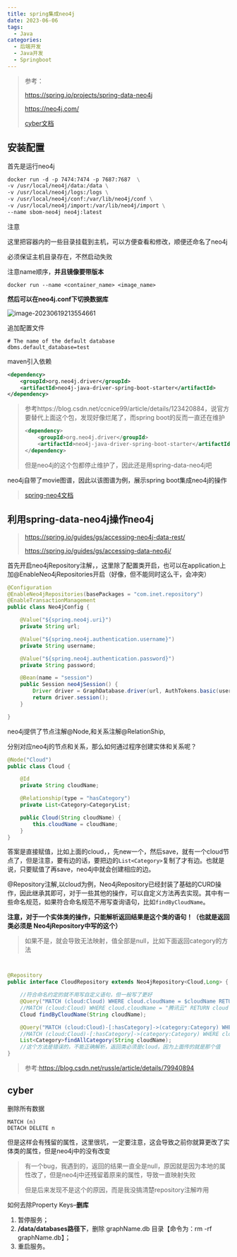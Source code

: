```yaml
---
title: spring集成neo4j
date: 2023-06-06
tags: 
  - Java
categories: 
  - 后端开发
  - Java开发
  - Springboot
---
```


> 参考：
>
> https://spring.io/projects/spring-data-neo4j
>
> https://neo4j.com/
>
> [cyber文档](https://neo4j.com/docs/cypher-manual/current/clauses/)

## 安装配置

首先是运行neo4j

~~~dockerfile
docker run -d -p 7474:7474 -p 7687:7687  \
-v /usr/local/neo4j/data:/data \
-v /usr/local/neo4j/logs:/logs \
-v /usr/local/neo4j/conf:/var/lib/neo4j/conf \
-v /usr/local/neo4j/import:/var/lib/neo4j/import \
--name sbom-neo4j neo4j:latest
~~~

注意

这里把容器内的一些目录挂载到主机，可以方便查看和修改，顺便还命名了neo4j

必须保证主机目录存在，不然启动失败

注意name顺序，**并且镜像要带版本**

`docker run --name <container_name> <image_name>`

**然后可以在neo4j.conf下切换数据库**

![image-20230619213554661](https://typora-1309665611.cos.ap-nanjing.myqcloud.com/typora/image-20230619213554661.png)

追加配置文件

~~~properties
# The name of the default database
dbms.default_database=test
~~~



maven引入依赖

~~~xml
<dependency>
    <groupId>org.neo4j.driver</groupId>
    <artifactId>neo4j-java-driver-spring-boot-starter</artifactId>
</dependency>
~~~

> 参考https://blog.csdn.net/ccnice99/article/details/123420884，说官方要替代上面这个包，发现好像烂尾了，而spring boot的反而一直还在维护
>
> ~~~xml
> <dependency>
>     <groupId>org.neo4j.driver</groupId>
>     <artifactId>neo4j-java-driver-spring-boot-starter</artifactId>
> </dependency>
> ~~~
>
> 但是neo4j的这个包都停止维护了，因此还是用spring-data-neo4j吧

neo4j自带了movie图谱，因此以该图谱为例，展示spring boot集成neo4j的操作

> [spring-neo4文档](https://docs.spring.io/spring-data/neo4j/docs/current/reference/html/)

## 利用spring-data-neo4j操作neo4j

> https://spring.io/guides/gs/accessing-neo4j-data-rest/
>
> https://spring.io/guides/gs/accessing-data-neo4j/

首先开启neo4jRepository注解，，这里除了配置类开启，也可以在application上加@EnableNeo4jRepositories开启（好像，但不能同时这么干，会冲突）

~~~java
@Configuration
@EnableNeo4jRepositories(basePackages = "com.inet.repository")
@EnableTransactionManagement
public class Neo4jConfig {

    @Value("${spring.neo4j.uri}")
    private String url;

    @Value("${spring.neo4j.authentication.username}")
    private String username;

    @Value("${spring.neo4j.authentication.password}")
    private String password;

    @Bean(name = "session")
    public Session neo4jSession() {
        Driver driver = GraphDatabase.driver(url, AuthTokens.basic(username, password));
        return driver.session();
    }

}
~~~

neo4j提供了节点注解@Node,和关系注解@RelationShip,

分别对应neo4j的节点和关系，那么如何通过程序创建实体和关系呢？

~~~java
@Node("Cloud")
public class Cloud {

    @Id
    private String cloudName;

    @Relationship(type = "hasCategory")
    private List<Category>CategoryList;

    public Cloud(String cloudName) {
        this.cloudName = cloudName;
    }
}

~~~

答案是直接赋值，比如上面的cloud，，先new一个，然后save，就有一个cloud节点了，但是注意，要有边的话，要把边的`List<Category>`复制了才有边。也就是说，只要赋值了再save，neo4j中就会创建相应的边。

@Repository注解,以cloud为例，Neo4jRepository已经封装了基础的CURD操作，因此继承其即可，对于一些其他的操作，可以自定义方法再去实现。其中有一些命名规范，如果符合命名规范不用写查询语句，比如`findByCloudName`。

**注意，对于一个实体类的操作，只能解析返回结果是这个类的语句！（也就是返回类必须是 Neo4jRepository中写的这个）**

> 如果不是，就会导致无法映射，值全部是null，比如下面返回category的方法

~~~java


@Repository
public interface CloudRepository extends Neo4jRepository<Cloud,Long> {

    //符合命名约定的就不用写自定义语句，但一般写了更好
    @Query("MATCH (cloud:Cloud) WHERE cloud.cloudName = $cloudName RETURN cloud")
    //MATCH (cloud:Cloud) WHERE cloud.cloudName = "腾讯云" RETURN cloud
    Cloud findByCloudName(String cloudName);

    @Query("MATCH (cloud:Cloud)-[:hasCategory]->(category:Category) WHERE cloud.cloudName = $cloudName RETURN category")
    //MATCH (cloud:Cloud)-[:hasCategory]->(category:Category) WHERE cloud.cloudName = "腾讯云" RETURN category
    List<Category>findAllCategory(String cloudName);
    //这个方法是错误的，不能正确解析，返回类必须是cloud，因为上面传的就是那个值
}

~~~

> 参考:https://blog.csdn.net/russle/article/details/79940894

## cyber

删除所有数据

~~~cypher
MATCH (n)
DETACH DELETE n
~~~

但是这样会有残留的属性，这里很坑，一定要注意，这会导致之前你就算更改了实体类的属性，但是neo4j中的没有改变

> 有一个bug，我遇到的，返回的结果一直全是null，原因就是因为本地的属性改了，但是neo4j中还残留着原来的属性，导致一直映射失败
>
> 但是后来发现不是这个的原因，而是我没搞清楚repository注解咋用

如何去除Property Keys–**删库**

1. 暂停服务；
2. **/data/databases路径下**，删除 graphName.db 目录【命令为：rm -rf graphName.db】；
3. 重启服务。
